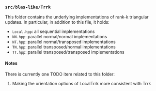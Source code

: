 ### `src/blas-like/Trrk`

This folder contains the underlying implementations of rank-k triangular 
updates. In particular, in addition to this file, it holds:

-  `Local.hpp`: all sequential implementations
-  `NN.hpp`: parallel normal/normal implementations
-  `NT.hpp`: parallel normal/transposed implementations
-  `TN.hpp`: parallel transposed/normal implementations
-  `TT.hpp`: parallel transposed/transposed implementations

#### Notes

There is currently one TODO item related to this folder:

1. Making the orientation options of LocalTrrk more consistent with Trrk
